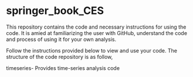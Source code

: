 # springer_book_CES
This repository contains the code and necessary instructions for using the code. It is amied at familiarizing the user with GitHub, understand the code and process of using it for your own analysis.

Follow the instructions provided below to view and use your code. The structure of the code repository is as follow,

timeseries- Provides time-series analysis code
